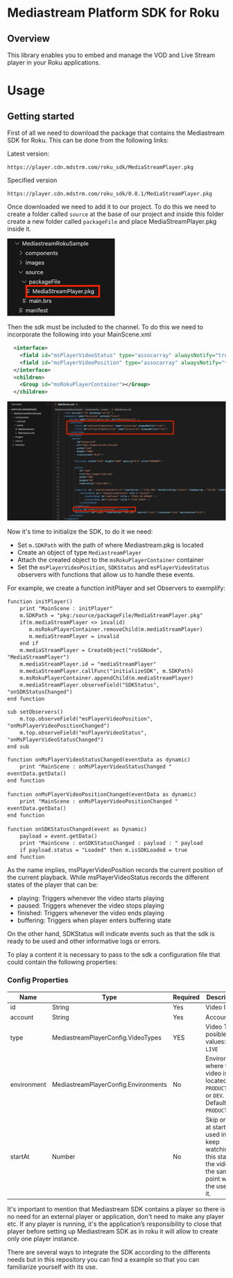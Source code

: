 # Mediastream Platform SDK for Roku

## Overview

This library enables you to embed and manage the VOD and Live Stream player in your Roku applications.

# Usage

## Getting started

First of all we need to download the package that contains the Mediastream SDK for Roku. This can be done from the following links:

Latest version:

```
https://player.cdn.mdstrm.com/roku_sdk/MediaStreamPlayer.pkg
```

Specified version

```
https://player.cdn.mdstrm.com/roku_sdk/0.0.1/MediaStreamPlayer.pkg
```

Once downloaded we need to add it to our project. To do this we need to create a folder called `source` at the base of our project and inside this folder create a new folder called `packageFile` and place MediaStreamPlayer.pkg inside it.

![alt tag](files/AddingMediastreampkg.png)

Then the sdk must be included to the channel. To do this we need to incorporate the following into your MainScene.xml

```xml
  <interface>
    <field id="msPlayerVideoStatus" type="assocarray" alwaysNotify="true"/>
    <field id="msPlayerVideoPosition" type="assocarray" alwaysNotify="true"/>
  </interface>
  <children>
    <Group id="msRokuPlayerContainer"></Group>
  </children>
```

![alt tag](files/AddingMediastreamToChannel.png)

Now it's time to initialize the SDK, to do it we need:
* Set `m.SDKPath` with the path of where Mediastream.pkg is located
* Create an object of type `MediastreamPlayer`
* Attach the created object to the `msRokuPlayerContainer` container
* Set the `msPlayerVideoPosition`, `SDKStatus` and `msPlayerVideoStatus` observers with functions that allow us to handle these events.

For example, we create a function initPlayer and set Observers to exemplify:

```brightscript
function initPlayer()
    print "MainScene : initPlayer"
    m.SDKPath = "pkg:/source/packageFile/MediaStreamPlayer.pkg"
    if(m.mediaStreamPlayer <> invalid)
       m.msRokuPlayerContainer.removeChild(m.mediaStreamPlayer)
       m.mediaStreamPlayer = invalid
    end if
    m.mediaStreamPlayer = CreateObject("roSGNode", "MediaStreamPlayer")
    m.mediaStreamPlayer.id = "mediaStreamPlayer"
    m.mediaStreamPlayer.callFunc("initializeSDK", m.SDKPath)
    m.msRokuPlayerContainer.appendChild(m.mediaStreamPlayer)
    m.mediaStreamPlayer.observeField("SDKStatus", "onSDKStatusChanged")
end function
```

```brightscript
sub setObservers()
    m.top.observeField("msPlayerVideoPosition", "onMsPlayerVideoPositionChanged")
    m.top.observeField("msPlayerVideoStatus", "onMsPlayerVideoStatusChanged")
end sub
```

```brightscript
function onMsPlayerVideoStatusChanged(eventData as dynamic)
    print "MainScene : onMsPlayerVideoStatusChanged " eventData.getData()
end function

function onMsPlayerVideoPositionChanged(eventData as dynamic)
    print "MainScene : onMsPlayerVideoPositionChanged " eventData.getData()
end function

function onSDKStatusChanged(event as Dynamic)
    payload = event.getData()
    print "MainScene : onSDKStatusChanged : payload : " payload
    if payload.status = "Loaded" then m.isSDKLoaded = true
end function
```

As the name implies, msPlayerVideoPosition records the current position of the current playback. While msPlayerVideoStatus records the different states of the player that can be:

* playing: Triggers whenever the video starts playing
* paused: Triggers whenever the video stops playing
* finished: Triggers whenever the video ends playing
* buffering: Triggers when player enters buffering state

On the other hand, SDKStatus will indicate events such as that the sdk is ready to be used and other informative logs or errors.

To play a content it is necessary to pass to the sdk a configuration file that could contain the following properties:

### Config Properties

| Name | Type | Required | Description |
| --- | --- | --- | --- |
| id | String | Yes | Video ID |
| account | String | Yes | Account ID |
| type | MediastreamPlayerConfig.VideoTypes | YES | Video Type. posible values: `VOD`, `LIVE`|
| environment | MediastreamPlayerConfig.Environments | No | Environment where the video is located, `PRODUCTION` or `DEV`. Default: `PRODUCTION` |
| startAt | Number | No | Skip or seek at starting, used in keep watching so this starts the video at the same point where the user left it. |

It's important to mention that Mediastream SDK contains a player so there is no need for an external player or application, don't need to make any player etc. If any player is running, it's the application’s responsibility to close that player before setting up Mediastream SDK as in roku it will allow to create only one player instance.

There are several ways to integrate the SDK according to the differents needs but in this repository you can find a example so that you can familiarize yourself with its use.